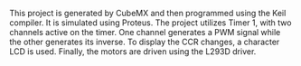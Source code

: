 This project is generated by CubeMX and then programmed using the Keil compiler. It is simulated using Proteus. 
The project utilizes Timer 1, with two channels active on the timer. One channel generates a PWM signal while the other generates its inverse.
To display the CCR changes, a character LCD is used. Finally, the motors are driven using the L293D driver.
